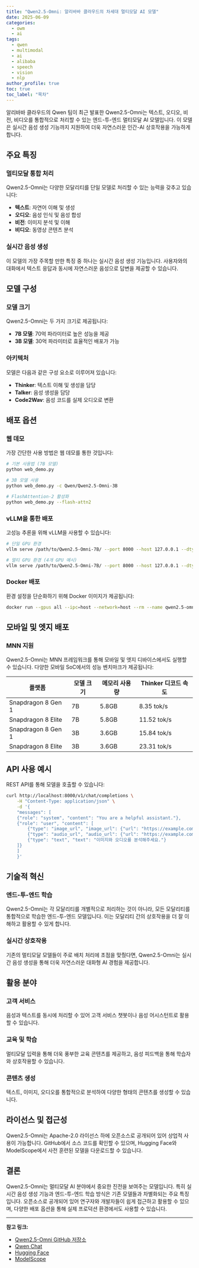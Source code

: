 ```yaml
---
title: "Qwen2.5-Omni: 알리바바 클라우드의 차세대 멀티모달 AI 모델"
date: 2025-06-09
categories: 
  - owm
  - ai
tags: 
  - qwen
  - multimodal
  - ai
  - alibaba
  - speech
  - vision
  - nlp
author_profile: true
toc: true
toc_label: "목차"
---
```


알리바바 클라우드의 Qwen 팀이 최근 발표한 Qwen2.5-Omni는 텍스트, 오디오, 비전, 비디오를 통합적으로 처리할 수 있는 엔드-투-엔드 멀티모달 AI 모델입니다. 이 모델은 실시간 음성 생성 기능까지 지원하여 더욱 자연스러운 인간-AI 상호작용을 가능하게 합니다.

## 주요 특징

### 멀티모달 통합 처리
Qwen2.5-Omni는 다양한 모달리티를 단일 모델로 처리할 수 있는 능력을 갖추고 있습니다:

- **텍스트**: 자연어 이해 및 생성
- **오디오**: 음성 인식 및 음성 합성
- **비전**: 이미지 분석 및 이해
- **비디오**: 동영상 콘텐츠 분석

### 실시간 음성 생성
이 모델의 가장 주목할 만한 특징 중 하나는 실시간 음성 생성 기능입니다. 사용자와의 대화에서 텍스트 응답과 동시에 자연스러운 음성으로 답변을 제공할 수 있습니다.

## 모델 구성

### 모델 크기
Qwen2.5-Omni는 두 가지 크기로 제공됩니다:
- **7B 모델**: 70억 파라미터로 높은 성능을 제공
- **3B 모델**: 30억 파라미터로 효율적인 배포가 가능

### 아키텍처
모델은 다음과 같은 구성 요소로 이루어져 있습니다:
- **Thinker**: 텍스트 이해 및 생성을 담당
- **Talker**: 음성 생성을 담당
- **Code2Wav**: 음성 코드를 실제 오디오로 변환

## 배포 옵션

### 웹 데모
가장 간단한 사용 방법은 웹 데모를 통한 것입니다:

```bash
# 기본 사용법 (7B 모델)
python web_demo.py

# 3B 모델 사용
python web_demo.py -c Qwen/Qwen2.5-Omni-3B

# FlashAttention-2 활성화
python web_demo.py --flash-attn2
```

### vLLM을 통한 배포
고성능 추론을 위해 vLLM을 사용할 수 있습니다:

```bash
# 단일 GPU 환경
vllm serve /path/to/Qwen2.5-Omni-7B/ --port 8000 --host 127.0.0.1 --dtype bfloat16

# 멀티 GPU 환경 (4개 GPU 예시)
vllm serve /path/to/Qwen2.5-Omni-7B/ --port 8000 --host 127.0.0.1 --dtype bfloat16 -tp 4
```

### Docker 배포
환경 설정을 단순화하기 위해 Docker 이미지가 제공됩니다:

```bash
docker run --gpus all --ipc=host --network=host --rm --name qwen2.5-omni -it qwenllm/qwen-omni:2.5-cu121 bash
```

## 모바일 및 엣지 배포

### MNN 지원
Qwen2.5-Omni는 MNN 프레임워크를 통해 모바일 및 엣지 디바이스에서도 실행할 수 있습니다. 다양한 모바일 SoC에서의 성능 벤치마크가 제공됩니다:

| 플랫폼 | 모델 크기 | 메모리 사용량 | Thinker 디코드 속도 |
|--------|-----------|---------------|-------------------|
| Snapdragon 8 Gen 1 | 7B | 5.8GB | 8.35 tok/s |
| Snapdragon 8 Elite | 7B | 5.8GB | 11.52 tok/s |
| Snapdragon 8 Gen 1 | 3B | 3.6GB | 15.84 tok/s |
| Snapdragon 8 Elite | 3B | 3.6GB | 23.31 tok/s |

## API 사용 예시

REST API를 통해 모델을 호출할 수 있습니다:

```bash
curl http://localhost:8000/v1/chat/completions \
    -H "Content-Type: application/json" \
    -d '{
    "messages": [
    {"role": "system", "content": "You are a helpful assistant."},
    {"role": "user", "content": [
        {"type": "image_url", "image_url": {"url": "https://example.com/image.png"}},
        {"type": "audio_url", "audio_url": {"url": "https://example.com/audio.wav"}},
        {"type": "text", "text": "이미지와 오디오를 분석해주세요."}
    ]}
    ]
    }'
```

## 기술적 혁신

### 엔드-투-엔드 학습
Qwen2.5-Omni는 각 모달리티를 개별적으로 처리하는 것이 아니라, 모든 모달리티를 통합적으로 학습한 엔드-투-엔드 모델입니다. 이는 모달리티 간의 상호작용을 더 잘 이해하고 활용할 수 있게 합니다.

### 실시간 상호작용
기존의 멀티모달 모델들이 주로 배치 처리에 초점을 맞췄다면, Qwen2.5-Omni는 실시간 음성 생성을 통해 더욱 자연스러운 대화형 AI 경험을 제공합니다.

## 활용 분야

### 고객 서비스
음성과 텍스트를 동시에 처리할 수 있어 고객 서비스 챗봇이나 음성 어시스턴트로 활용할 수 있습니다.

### 교육 및 학습
멀티모달 입력을 통해 더욱 풍부한 교육 콘텐츠를 제공하고, 음성 피드백을 통해 학습자와 상호작용할 수 있습니다.

### 콘텐츠 생성
텍스트, 이미지, 오디오를 통합적으로 분석하여 다양한 형태의 콘텐츠를 생성할 수 있습니다.

## 라이선스 및 접근성

Qwen2.5-Omni는 Apache-2.0 라이선스 하에 오픈소스로 공개되어 있어 상업적 사용이 가능합니다. GitHub에서 소스 코드를 확인할 수 있으며, Hugging Face와 ModelScope에서 사전 훈련된 모델을 다운로드할 수 있습니다.

## 결론

Qwen2.5-Omni는 멀티모달 AI 분야에서 중요한 진전을 보여주는 모델입니다. 특히 실시간 음성 생성 기능과 엔드-투-엔드 학습 방식은 기존 모델들과 차별화되는 주요 특징입니다. 오픈소스로 공개되어 있어 연구자와 개발자들이 쉽게 접근하고 활용할 수 있으며, 다양한 배포 옵션을 통해 실제 프로덕션 환경에서도 사용할 수 있습니다.

---

**참고 링크:**
- [Qwen2.5-Omni GitHub 저장소](https://github.com/QwenLM/Qwen2.5-Omni)
- [Qwen Chat](https://qianwen.aliyun.com)
- [Hugging Face](https://huggingface.co/Qwen)
- [ModelScope](https://modelscope.cn/models/qwen) 